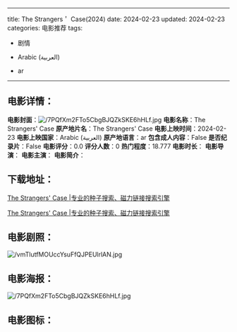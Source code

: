 
---
title: The Strangers＇ Case(2024)
date: 2024-02-23
updated: 2024-02-23
categories: 电影推荐
tags:
- 剧情

- Arabic (العربية)
- ar
---


> 

## **电影详情**：

**电影封面**：<img src="https://image.tmdb.org/t/p/w200/7PQfXm2FTo5CbgBJQZkSKE6hHLf.jpg" alt="/7PQfXm2FTo5CbgBJQZkSKE6hHLf.jpg" title="/7PQfXm2FTo5CbgBJQZkSKE6hHLf.jpg">
**电影名称**：The Strangers' Case
**原产地片名**：The Strangers' Case
**电影上映时间**：2024-02-23
**电影上映国家**：Arabic (العربية)
**原产地语言**：ar
**包含成人内容**：False
**是否纪录片**：False
**电影评分**：0.0
**评分人数**：0
**热门程度**：18.777
**电影时长**：
**电影导演**：
**电影主演**：
**电影简介**：

## **下载地址**：
[The Strangers' Case |专业的种子搜索、磁力链接搜索引擎](https://movie.amd794.com:2083/?search=The%20Strangers%27%20Case&ordering=&mode=match_phrase&page_size=10&page=1)

[The Strangers' Case |专业的种子搜索、磁力链接搜索引擎](https://movie.amd794.com:2083/?search=The%20Strangers%27%20Case&ordering=&mode=match_phrase&page_size=10&page=1)
 

## **电影剧照**：
<img src="https://image.tmdb.org/t/p/original/vmTlutfMOUccYsuFfQJPEUlrlAN.jpg" alt="/vmTlutfMOUccYsuFfQJPEUlrlAN.jpg" title="/vmTlutfMOUccYsuFfQJPEUlrlAN.jpg">

## **电影海报**：
<img src="https://image.tmdb.org/t/p/original/7PQfXm2FTo5CbgBJQZkSKE6hHLf.jpg" alt="/7PQfXm2FTo5CbgBJQZkSKE6hHLf.jpg" title="/7PQfXm2FTo5CbgBJQZkSKE6hHLf.jpg">

## **电影图标**：

